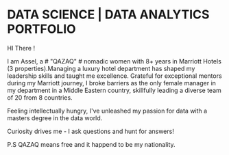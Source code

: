# DATA SCIENCE | DATA ANALYTICS PORTFOLIO

HI There ! 

I am Assel, a # "QAZAQ" # nomadic  women with 8+ years in Marriott Hotels (3 properties).Managing a luxury hotel department has shaped my leadership skills and taught me excellence.  Grateful for exceptional mentors during my Marriott journey, I broke barriers as the only female manager in my department in a Middle Eastern country, skillfully leading a diverse team of 20 from 8 countries. 

Feeling intellectually hungry, I've unleashed my passion for data with a masters degree in the data world.

Curiosity drives me - I ask questions and hunt for answers! 

P.S QAZAQ means free and it happend to be my nationality.




